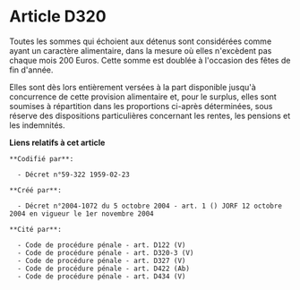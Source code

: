 # Article D320

Toutes les sommes qui échoient aux détenus sont considérées comme ayant un caractère alimentaire, dans la mesure où elles
n'excèdent pas chaque mois 200 Euros. Cette somme est doublée à l'occasion des fêtes de fin d'année.

Elles sont dès lors entièrement versées à la part disponible jusqu'à concurrence de cette provision alimentaire et, pour le
surplus, elles sont soumises à répartition dans les proportions ci-après déterminées, sous réserve des dispositions
particulières concernant les rentes, les pensions et les indemnités.

**Liens relatifs à cet article**

	**Codifié par**:

	  - Décret n°59-322 1959-02-23

	**Créé par**:

	  - Décret n°2004-1072 du 5 octobre 2004 - art. 1 () JORF 12 octobre 2004 en vigueur le 1er novembre 2004

	**Cité par**:

	  - Code de procédure pénale - art. D122 (V)
	  - Code de procédure pénale - art. D320-3 (V)
	  - Code de procédure pénale - art. D327 (V)
	  - Code de procédure pénale - art. D422 (Ab)
	  - Code de procédure pénale - art. D434 (V)
